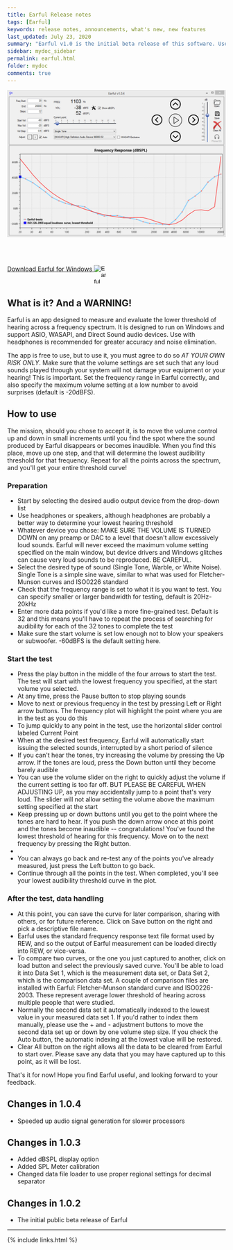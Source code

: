 ```yaml
---
title: Earful Release notes
tags: [Earful]
keywords: release notes, announcements, what's new, new features
last_updated: July 23, 2020
summary: "Earful v1.0 is the initial beta release of this software. Use at your own risk!"
sidebar: mydoc_sidebar
permalink: earful.html
folder: mydoc
comments: true
---
```


![distort](images/earful1.png)


<br>
<br>


<a href="EarfulSetup.zip">Download Earful for Windows    <input type="image" id="ear" alt="Earful" src="images/earful_logo.png" width="30" align="top" />   </a>


## What is it? And a WARNING!
Earful is an app designed to measure and evaluate the lower threshold of hearing across a frequency spectrum. It is designed to run on Windows and support ASIO, WASAPI, and Direct Sound audio devices. Use with headphones is recommended for greater accuracy and noise elimination.

The app is free to use, but to use it, you must agree to do so *AT YOUR OWN RISK ONLY*. Make sure that the volume settings are set such that any loud sounds played through your system will not damage your equipment or your hearing! This is important. Set the frequency range in Earful correctly, and also specify the maximum volume setting at a low number to avoid surprises (default is -20dBFS).

## How to use
The mission, should you chose to accept it, is to move the volume control up and down in small increments until you find the spot where the sound produced by Earful disappears or becomes inaudible. When you find this place, move up one step, and that will determine the lowest audibility threshold for that frequency. Repeat for all the points across the spectrum, and you'll get your entire threshold curve!

### Preparation
* Start by selecting the desired audio output device from the drop-down list
* Use headphones or speakers, although headphones are probably a better way to determine your lowest hearing threshold
* Whatever device you chose: MAKE SURE THE VOLUME IS TURNED DOWN on any preamp or DAC to a level that doesn't allow excessively loud sounds. Earful will never exceed the maximum volume setting specified on the main window, but device drivers and Windows glitches can cause very loud sounds to be reproduced. BE CAREFUL.
* Select the desired type of sound (Single Tone, Warble, or White Noise). Single Tone is a simple sine wave, similar to what was used for Fletcher-Munson curves and ISO0226 standard
* Check that the frequency range is set to what it is you want to test. You can specify smaller or larger bandwidth for testing, default is 20Hz-20kHz
* Enter more data points if you'd like a more fine-grained test. Default is 32 and this means you'll have to repeat the process of searching for audibility for each of the 32 tones to complete the test
* Make sure the start volume is set low enough not to blow your speakers or subwoofer. -60dBFS is the default setting here.

### Start the test
* Press the play button in the middle of the four arrows to start the test. The test will start with the lowest frequency you specified, at the start volume you selected.
* At any time, press the Pause button to stop playing sounds
* Move to next or previous frequency in the test by pressing Left or Right arrow buttons. The frequency plot will highlight the point where you are in the test as you do this
* To jump quickly to any point in the test, use the horizontal slider control labeled Current Point
* When at the desired test frequency, Earful will automatically start issuing the selected sounds, interrupted by a short period of silence
* If you can't hear the tones, try increasing the volume by pressing the Up arrow. If the tones are loud, press the Down button until they become barely audible
* You can use the volume slider on the right to quickly adjust the volume if the current setting is too far off. BUT PLEASE BE CAREFUL WHEN ADJUSTING UP, as you may accidentally jump to a point that's very loud. The slider will not allow setting the volume above the maximum setting specified at the start
* Keep pressing up or down buttons until you get to the point where the tones are hard to hear. If you push the down arrow once at this point and the tones become inaudible -- congratulations! You've found the lowest threshold of hearing for this frequency. Move on to the next frequency by pressing the Right button.
* 
* You can always go back and re-test any of the points you've already measured, just press the Left button to go back.
* Continue through all the points in the test. When completed, you'll see your lowest audibility threshold curve in the plot.

### After the test, data handling
* At this point, you can save the curve for later comparison, sharing with others, or for future reference. Click on Save button on the right and pick a descriptive file name. 
* Earful uses the standard frequency response text file format used by REW, and so the output of Earful measurement can be loaded directly into REW, or vice-versa.
* To compare two curves, or the one you just captured to another, click on load button and select the previously saved curve. You'll be able to load it into Data Set 1, which is the measurement data set, or Data Set 2, which is the comparison data set. A couple of comparison files are installed with Earful: Fletcher-Munson standard curve and ISO0226-2003. These represent average lower threshold of hearing across multiple people that were studied.
* Normally the second data set it automatically indexed to the lowest value in your measured data set 1. If you'd rather to index them manually, please use the + and - adjustment buttons to move the second data set up or down by one volume step size. If you check the Auto button, the automatic indexing at the lowest value will be restored.
* Clear All button on the right allows all the data to be cleared from Earful to start over. Please save any data that you may have captured up to this point, as it will be lost.

That's it for now! Hope you find Earful useful, and looking forward to your feedback.

## Changes in 1.0.4
* Speeded up audio signal generation for slower processors

## Changes in 1.0.3
* Added dBSPL display option
* Added SPL Meter calibration
* Changed data file loader to use proper regional settings for decimal separator

## Changes in 1.0.2
* The initial public beta release of Earful

___
{% include links.html %}
